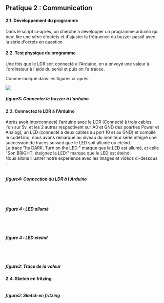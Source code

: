 <b><h2>Pratique 2 : Communication </h2></b>
<h4>2.1. Développement du programme</h4>
<p>Dans le script ci-aprés, on cherche à développer un programme arduino qui peut lire une série d'octets et d'ajuster la fréquence du buzzer passif avec la série d'octets en question</p>

<h4>2.2. Test physique du programme</h4>
<p>Une fois que le LDR soit connecté à l'Arduino, on a envoyé une valeur à l'ordinateur à l'aide du serial et puis on l'a tracée.</p>
<p>Comme indiqué dans les figures ci-aprés</p>
<img src="https://github.com/institut-galilee/2020-smart-box/blob/master/lab/2/report/2/buzzerPassif.jpg"/>
 
 <h5>figure3: Connecter le buzzer à l'arduino</h5>
 
 <h4>2.3. Connectez le LDR à l'Arduino</h4>
 
 <p> Après avoir interconnecté l'arduino avec le LDR (Connecté à trois cables, l'un sur 5v, et les 2 autres respectivent sur A0 et GND des poarties Power et Analog), un LED (connecté à deux cables au port 10 et au GND) et compilé le code1.ino, nous avons remarqué au niveau du moniteur série intégré une succession de traces suivant que le LED soit allumé ou eteind.<br/>
La trace "Its DARK, Turn on the LED:" marque que le LED est allumé, et celle "Son BRIGHT, éteignez la LED:" marque que le LED est éteind.<br/>
Nous allons illustrer notre expérience avec les images et vidéos ci-dessous : <br/>
 
<img src=""/> <br/>
<h5> figure4: Connection du LDR à l'Arduino <h5/> <br/><br/>
 
 <img src=""/>
<h5>figure 4 : LED allumé</h5> <br/><br/>

<img src=""/>
<h5>figure 4 : LED eteind</h5> <br/><br/>
 
 <img src=""/>
 <h5>figure3: Trace de la valeur<h5/>
 
 <h4>2.4. Sketch en fritzing</h4>
 <img src=""/>
<P> <P/>
 <h5> figure5: Sketch en fritzing <h5/>
